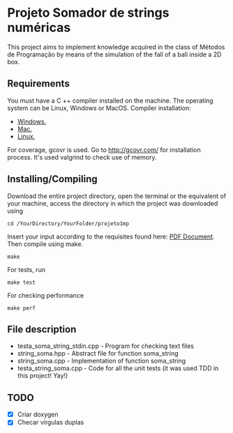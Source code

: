 # Projeto Somador de strings numéricas

This project aims to implement knowledge acquired in the class of Métodos de Programação by means of the simulation of the fall of a ball inside a 2D box.

## Requirements

You must have a C ++ compiler installed on the machine.
The operating system can be Linux, Windows or MacOS.
Compiler installation:
- [Windows.](https://cs.calvin.edu/courses/cs/112/resources/installingEclipse/cygwin/)
- [Mac.](https://www.mkyong.com/mac/how-to-install-gcc-compiler-on-mac-os-x/)
- [Linux.](https://askubuntu.com/questions/348654/how-to-install-g-compiler)

For coverage, gcovr is used. Go to http://gcovr.com/ for installation process.
It's used valgrind to check use of memory.

## Installing/Compiling

Download the entire project directory, open the terminal or the equivalent of your machine, access the directory in which the project was downloaded using

```
cd /YourDirectory/YourFolder/projeto1mp
```
Insert your input according to the requisites found here: [PDF Document](mp_t1.pdf).
Then compile using make.

```
make
```
For tests, run
```
make test
```
For checking performance
```
make perf
```


## File description

- testa_soma_string_stdin.cpp - Program for checking text files
- string_soma.hpp - Abstract file for function soma_string
- string_soma.cpp - Implementation of function soma_string
- testa_string_soma.cpp - Code for all the unit tests (it was used TDD in this project! Yay!)

## TODO

- [x] Criar doxygen
- [x] Checar vírgulas duplas
